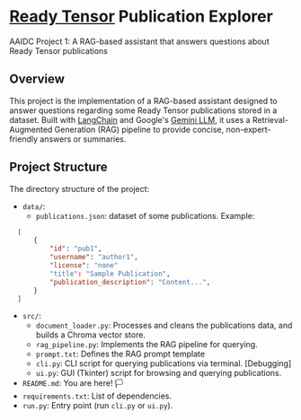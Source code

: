 # [Ready Tensor](https://app.readytensor.ai/) Publication Explorer
AAIDC Project 1: A RAG-based assistant that answers questions about Ready Tensor publications

## Overview

This project is the implementation of a RAG-based assistant designed to answer questions regarding some Ready Tensor publications stored in a dataset. Built with [LangChain](https://www.langchain.com/) and Google's [Gemini LLM](https://ai.google.dev/), it uses a Retrieval-Augmented Generation (RAG) pipeline to provide concise, non-expert-friendly answers or summaries. 

## Project Structure

The directory structure of the project:

- `data/`: 
  - `publications.json`: dataset of some publications. Example:
```json
  [
      {
          "id": "pub1",
          "username": "author1",
          "license": "none"
          "title": "Sample Publication",
          "publication_description": "Content...",
      }
  ]
```
- `src/`:
  - `document_loader.py`: Processes and cleans the publications data, and builds a Chroma vector store.
  - `rag_pipeline.py`: Implements the RAG pipeline for querying.
  - `prompt.txt`: Defines the RAG prompt template
  - `cli.py`: CLI script for querying publications via terminal. [Debugging]
  - `ui.py`: GUI (Tkinter) script for browsing and querying publications. 
- `README.md`: You are here! 🏳
- `requirements.txt`: List of dependencies.
- `run.py`: Entry point (run `cli.py` or `ui.py`).


